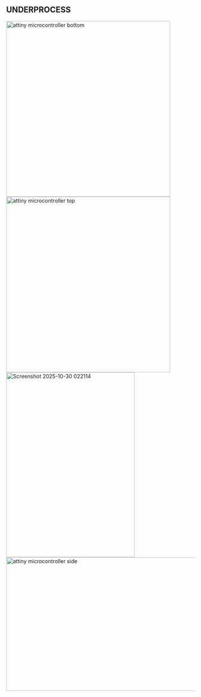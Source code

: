 ## UNDERPROCESS

<img width="438" height="470" alt="attiny microcontroller bottom" src="https://github.com/user-attachments/assets/be3e04ed-038a-46a4-b19b-d9c97464508e" />
<img width="438" height="470" alt="attiny microcontroller top" src="https://github.com/user-attachments/assets/b0f35ec4-7c32-4183-9722-0bf8336e800b" />
<img width="343" height="495" alt="Screenshot 2025-10-30 022114" src="https://github.com/user-attachments/assets/d201a5c6-9cab-483a-9f5d-4e8ab23f9db5" />

<img width="511" height="358" alt="attiny microcontroller side" src="https://github.com/user-attachments/assets/b64eb040-286f-4b4a-b016-e567dd989614" />

